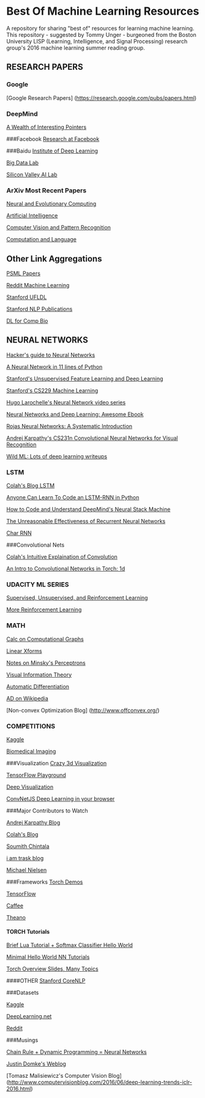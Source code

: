 # Best Of Machine Learning Resources
A repository for sharing "best of" resources for learning machine learning. This repository - suggested by Tommy Unger - burgeoned from the Boston University LISP (Learning, Intelligence, and Signal Processing) research group's 2016 machine learning summer reading group.

## RESEARCH PAPERS

### Google
[Google Research Papers] (https://research.google.com/pubs/papers.html)

### DeepMind
[A Wealth of Interesting Pointers](https://deepmind.com/publications.html)

###Facebook
[Research at Facebook](https://research.facebook.com/publications/)

###Baidu
[Institute of Deep Learning](http://research.baidu.com/institute-of-deep-learning/)

[Big Data Lab](http://research.baidu.com/big-data-lab/)

[Silicon Valley AI Lab](http://research.baidu.com/silicon-valley-ai-lab/)

### ArXiv Most Recent Papers

[Neural and Evolutionary Computing](http://arxiv.org/list/cs.NE/recent)

[Artificial Intelligence](http://arxiv.org/list/cs.AI/recent)

[Computer Vision and Pattern Recognition](http://arxiv.org/list/cs.CV/recent)

[Computation and Language](http://arxiv.org/list/cs.CL/recent)

## Other Link Aggregations

[PSML Papers](https://github.com/PSML/papers)

[Reddit Machine Learning](https://www.reddit.com/r/MachineLearning/wiki/index)

[Stanford UFLDL](http://deeplearning.stanford.edu/wiki/index.php/UFLDL_Recommended_Readings)

[Stanford NLP Publications](http://nlp.stanford.edu/pubs/)

[DL for Comp Bio](https://github.com/pimentel/deep_learning_papers)

## NEURAL NETWORKS

[Hacker's guide to Neural Networks](http://karpathy.github.io/neuralnets/)

[A Neural Network in 11 lines of Python](https://iamtrask.github.io//2015/07/12/basic-python-network/)

[Stanford's Unsupervised Feature Learning and Deep Learning](http://deeplearning.stanford.edu/wiki/index.php/UFLDL_Tutorial)

[Stanford's CS229 Machine Learning](http://cs229.stanford.edu/materials.html)

[Hugo Larochelle's Neural Network video series](https://www.youtube.com/playlist?list=PL6Xpj9I5qXYEcOhn7TqghAJ6NAPrNmUBH)

[Neural Networks and Deep Learning: Awesome Ebook](http://neuralnetworksanddeeplearning.com/index.html)

[Rojas Neural Networks: A Systematic Introduction](https://page.mi.fu-berlin.de/rojas/neural/neuron.pdf)

[Andrej Karpathy's CS231n Convolutional Neural Networks for Visual Recognition](http://cs231n.github.io/assignments2016/assignment1/)

[Wild ML: Lots of deep learning writeups](http://www.wildml.com/)

### LSTM

[Colah's Blog LSTM](http://colah.github.io/posts/2015-08-Understanding-LSTMs/)

[Anyone Can Learn To Code an LSTM-RNN in Python](https://iamtrask.github.io//2015/11/15/anyone-can-code-lstm/)

[How to Code and Understand DeepMind's Neural Stack Machine](https://iamtrask.github.io//2016/02/25/deepminds-neural-stack-machine/)

[The Unreasonable Effectiveness of Recurrent Neural Networks](http://karpathy.github.io/2015/05/21/rnn-effectiveness/)

[Char RNN](https://github.com/karpathy/char-rnn)

###Convolutional Nets

[Colah's Intuitive Explaination of Convolution](http://colah.github.io/posts/2014-07-Understanding-Convolutions/)

[An Intro to Convolutional Networks in Torch: 1d](http://supercomputingblog.com/machinelearning/an-intro-to-convolutional-networks-in-torch/)

### UDACITY ML SERIES

[Supervised, Unsupervised, and Reinforcement Learning](https://www.udacity.com/course/machine-learning--ud262)

[More Reinforcement Learning](https://www.udacity.com/course/reinforcement-learning--ud600)

### MATH

[Calc on Computational Graphs](http://colah.github.io/posts/2015-08-Backprop/)

[Linear Xforms](http://linear.ups.edu/html/section-LT.html)

[Notes on Minsky's Perceptrons](http://www.cacs.louisiana.edu/~maida/Classes/csce588/chapter6_supervisedLearning_weekOfMar30.pdf)

[Visual Information Theory](http://colah.github.io/posts/2015-09-Visual-Information/)

[Automatic Differentiation](http://alexey.radul.name/ideas/2013/introduction-to-automatic-differentiation/#ad-tool-space)

[AD on Wikipedia](https://en.wikipedia.org/wiki/Automatic_differentiation)

[Non-convex Optimization Blog] (http://www.offconvex.org/)

### COMPETITIONS

[Kaggle](https://www.kaggle.com/)

[Biomedical Imaging](http://grand-challenge.org/All_Challenges/)

###Visualization
[Crazy 3d Visualization](http://www.robertsdionne.com/bouncingball/)

[TensorFlow Playground](http://playground.tensorflow.org/)

[Deep Visualization](http://yosinski.com/deepvis)

[ConvNetJS Deep Learning in your browser](http://cs.stanford.edu/people/karpathy/convnetjs/)

###Major Contributors to Watch

[Andrej Karpathy Blog](http://karpathy.github.io/)

[Colah's Blog](http://colah.github.io/)

[Soumith Chintala](https://github.com/soumith)

[i am trask blog](https://iamtrask.github.io/)

[Michael Nielsen](http://michaelnielsen.org/)

###Frameworks
[Torch Demos](https://github.com/torch/demos)

[TensorFlow](https://www.tensorflow.org/)

[Caffee](http://caffe.berkeleyvision.org/)

[Theano](https://github.com/Theano/Theano)

#### TORCH Tutorials
[Brief Lua Tutorial + Softmax Classifier Hello World](http://mdtux89.github.io/2015/12/11/torch-tutorial.html)

[Minimal Hello World NN Tutorials](https://github.com/rudrapoudel/hello_ml)

[Torch Overview Slides, Many Topics](https://github.com/nicholas-leonard/slides/blob/master/torch7.md)

####OTHER
[Stanford CoreNLP](http://stanfordnlp.github.io/CoreNLP/index.html)

###Datasets

[Kaggle](https://www.kaggle.com/datasets)

[DeepLearning.net](http://deeplearning.net/datasets/)

[Reddit](https://www.reddit.com/r/datasets)

###Musings

[Chain Rule + Dynamic Programming = Neural Networks](http://blog.ezyang.com/2011/05/neural-networks/)

[Justin Domke's Weblog](https://justindomke.wordpress.com/)

[Tomasz Malisiewicz's Computer Vision Blog] (http://www.computervisionblog.com/2016/06/deep-learning-trends-iclr-2016.html)
